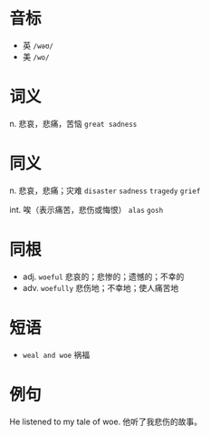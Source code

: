 # 音标

- 英 `/wəʊ/`
- 美 `/wo/`

# 词义

n. 悲哀，悲痛，苦恼
`great sadness`

# 同义

n. 悲哀，悲痛；灾难
`disaster` `sadness` `tragedy` `grief`

int. 唉（表示痛苦，悲伤或悔恨）
`alas` `gosh`

# 同根

- adj. `woeful` 悲哀的；悲惨的；遗憾的；不幸的
- adv. `woefully` 悲伤地；不幸地；使人痛苦地

# 短语

- `weal and woe` 祸福

# 例句

He listened to my tale of woe.
他听了我悲伤的故事。


